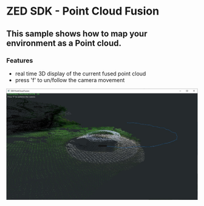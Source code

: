 # ZED SDK - Point Cloud Fusion

## This sample shows how to map your environment as a Point cloud.

### Features
 - real time 3D display of the current fused point cloud
 - press 'f' to un/follow the camera movement

![](fused_point_cloud.jpg)